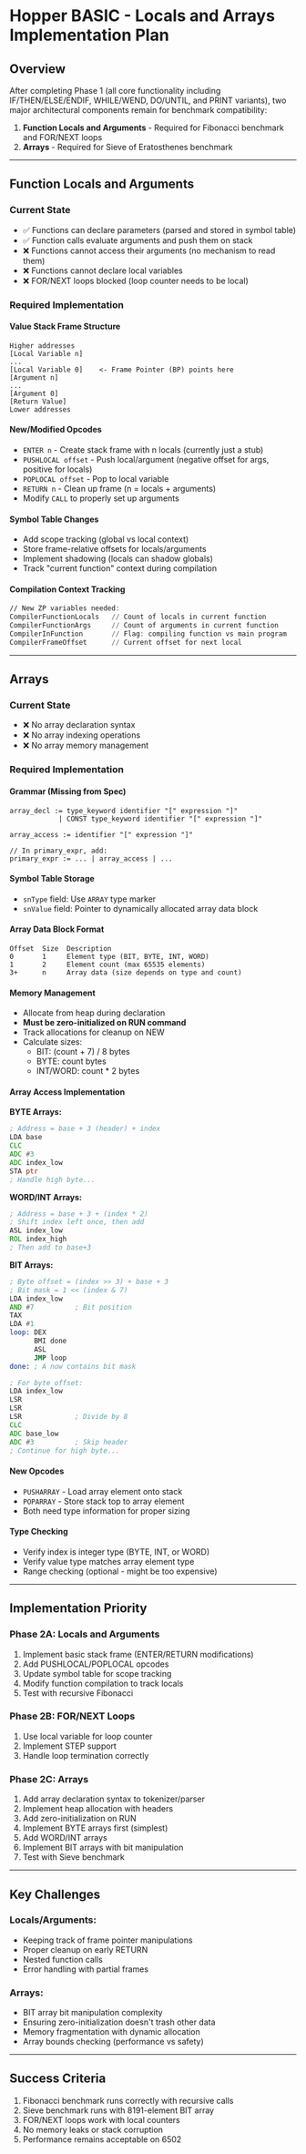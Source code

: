 # Hopper BASIC - Locals and Arrays Implementation Plan

## Overview
After completing Phase 1 (all core functionality including IF/THEN/ELSE/ENDIF, WHILE/WEND, DO/UNTIL, and PRINT variants), two major architectural components remain for benchmark compatibility:
1. **Function Locals and Arguments** - Required for Fibonacci benchmark and FOR/NEXT loops
2. **Arrays** - Required for Sieve of Eratosthenes benchmark

---

## Function Locals and Arguments

### Current State
- ✅ Functions can declare parameters (parsed and stored in symbol table)
- ✅ Function calls evaluate arguments and push them on stack
- ❌ Functions cannot access their arguments (no mechanism to read them)
- ❌ Functions cannot declare local variables
- ❌ FOR/NEXT loops blocked (loop counter needs to be local)

### Required Implementation

#### Value Stack Frame Structure
```
Higher addresses
[Local Variable n]
...
[Local Variable 0]    <- Frame Pointer (BP) points here
[Argument n]           
...
[Argument 0]
[Return Value]
Lower addresses
```

#### New/Modified Opcodes
- `ENTER n` - Create stack frame with n locals (currently just a stub)
- `PUSHLOCAL offset` - Push local/argument (negative offset for args, positive for locals)
- `POPLOCAL offset` - Pop to local variable
- `RETURN n` - Clean up frame (n = locals + arguments)
- Modify `CALL` to properly set up arguments

#### Symbol Table Changes
- Add scope tracking (global vs local context)
- Store frame-relative offsets for locals/arguments
- Implement shadowing (locals can shadow globals)
- Track "current function" context during compilation

#### Compilation Context Tracking
```asm
// New ZP variables needed:
CompilerFunctionLocals   // Count of locals in current function
CompilerFunctionArgs     // Count of arguments in current function  
CompilerInFunction       // Flag: compiling function vs main program
CompilerFrameOffset      // Current offset for next local
```

---

## Arrays

### Current State
- ❌ No array declaration syntax
- ❌ No array indexing operations
- ❌ No array memory management

### Required Implementation

#### Grammar (Missing from Spec)
```
array_decl := type_keyword identifier "[" expression "]" 
            | CONST type_keyword identifier "[" expression "]"

array_access := identifier "[" expression "]"

// In primary_expr, add:
primary_expr := ... | array_access | ...
```

#### Symbol Table Storage
- `snType` field: Use `ARRAY` type marker
- `snValue` field: Pointer to dynamically allocated array data block

#### Array Data Block Format
```
Offset  Size  Description
0       1     Element type (BIT, BYTE, INT, WORD)
1       2     Element count (max 65535 elements)
3+      n     Array data (size depends on type and count)
```

#### Memory Management
- Allocate from heap during declaration
- **Must be zero-initialized on RUN command**
- Track allocations for cleanup on NEW
- Calculate sizes:
  - BIT: (count + 7) / 8 bytes
  - BYTE: count bytes
  - INT/WORD: count * 2 bytes

#### Array Access Implementation

**BYTE Arrays:**
```asm
; Address = base + 3 (header) + index
LDA base
CLC
ADC #3
ADC index_low
STA ptr
; Handle high byte...
```

**WORD/INT Arrays:**
```asm
; Address = base + 3 + (index * 2)
; Shift index left once, then add
ASL index_low
ROL index_high
; Then add to base+3
```

**BIT Arrays:**
```asm
; Byte offset = (index >> 3) + base + 3
; Bit mask = 1 << (index & 7)
LDA index_low
AND #7          ; Bit position
TAX
LDA #1
loop: DEX
      BMI done
      ASL
      JMP loop
done: ; A now contains bit mask

; For byte offset:
LDA index_low
LSR
LSR  
LSR             ; Divide by 8
CLC
ADC base_low
ADC #3          ; Skip header
; Continue for high byte...
```

#### New Opcodes
- `PUSHARRAY` - Load array element onto stack
- `POPARRAY` - Store stack top to array element
- Both need type information for proper sizing

#### Type Checking
- Verify index is integer type (BYTE, INT, or WORD)
- Verify value type matches array element type
- Range checking (optional - might be too expensive)

---

## Implementation Priority

### Phase 2A: Locals and Arguments
1. Implement basic stack frame (ENTER/RETURN modifications)
2. Add PUSHLOCAL/POPLOCAL opcodes
3. Update symbol table for scope tracking
4. Modify function compilation to track locals
5. Test with recursive Fibonacci

### Phase 2B: FOR/NEXT Loops
1. Use local variable for loop counter
2. Implement STEP support
3. Handle loop termination correctly

### Phase 2C: Arrays
1. Add array declaration syntax to tokenizer/parser
2. Implement heap allocation with headers
3. Add zero-initialization on RUN
4. Implement BYTE arrays first (simplest)
5. Add WORD/INT arrays
6. Implement BIT arrays with bit manipulation
7. Test with Sieve benchmark

---

## Key Challenges

### Locals/Arguments:
- Keeping track of frame pointer manipulations
- Proper cleanup on early RETURN
- Nested function calls
- Error handling with partial frames

### Arrays:
- BIT array bit manipulation complexity
- Ensuring zero-initialization doesn't trash other data
- Memory fragmentation with dynamic allocation
- Array bounds checking (performance vs safety)

---

## Success Criteria
1. Fibonacci benchmark runs correctly with recursive calls
2. Sieve benchmark runs with 8191-element BIT array
3. FOR/NEXT loops work with local counters
4. No memory leaks or stack corruption
5. Performance remains acceptable on 6502